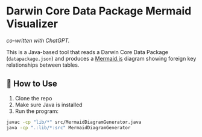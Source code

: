 # Darwin Core Data Package Mermaid Visualizer

*co-written with ChatGPT.*

This is a Java-based tool that reads a Darwin Core Data Package (`datapackage.json`) and produces a [Mermaid.js](https://mermaid-js.github.io/) diagram showing foreign key relationships between tables.

## 🚀 How to Use

1. Clone the repo
2. Make sure Java is installed
3. Run the program:

```bash
javac -cp "lib/*" src/MermaidDiagramGenerator.java
java -cp ".:lib/*:src" MermaidDiagramGenerator

